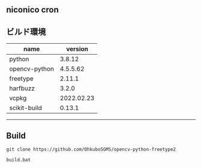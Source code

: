 ## niconico cron


## ビルド環境

| name          | version    |
|---------------|------------|
| python        | 3.8.12     |
| opencv-python | 4.5.5.62   |
| freetype      | 2.11.1     |
| harfbuzz      | 3.2.0      |
| vcpkg         | 2022.02.23 |
 | scikit-build | 0.13.1     |


---------------------------

## Build

`git clone https://github.com/OhkuboSGMS/opencv-python-freetype2`

`build.bat`
